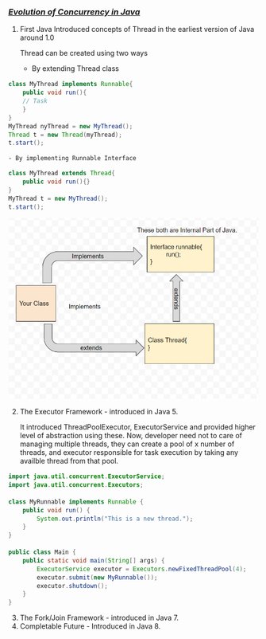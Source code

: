 <h3><u><i>Evolution of Concurrency in Java</i></u></h3>

1. First Java Introduced concepts of Thread in the earliest version of Java around 1.0

      
    Thread can be created using two ways
    - By extending Thread class
```Java
class MyThread implements Runnable{
	public void run(){
	// Task
    }
}
MyThread nyThread = new MyThread();
Thread t = new Thread(myThread);
t.start();
```
    - By implementing Runnable Interface
```Java
class MyThread extends Thread{
	public void run(){}
}
MyThread t = new MyThread();
t.start();
```
![Threading Creation](./threading.png)

2. The Executor Framework - introduced in Java 5.
    
    
    It introduced ThreadPoolExecutor, ExecutorService and provided higher level of abstraction using these.
    Now, developer need not to care of managing multiple threads, they can create a pool of x number of threads, and executor
    responsible for task execution by taking any availble thread from that pool.
    
```Java
import java.util.concurrent.ExecutorService;
import java.util.concurrent.Executors;

class MyRunnable implements Runnable {
    public void run() {
        System.out.println("This is a new thread.");
    }
}

public class Main {
    public static void main(String[] args) {
        ExecutorService executor = Executors.newFixedThreadPool(4);
        executor.submit(new MyRunnable());
        executor.shutdown();
    }
}
```

3. The Fork/Join Framework - introduced in Java 7.
4. Completable Future - Introduced in Java 8.